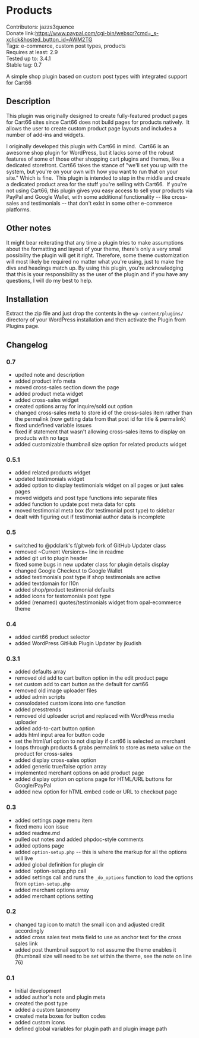 # Products
Contributors: jazzs3quence  
Donate link:https://www.paypal.com/cgi-bin/webscr?cmd=_s-xclick&hosted_button_id=AWM2TG  
Tags: e-commerce, custom post types, products  
Requires at least: 2.9  
Tested up to: 3.4.1  
Stable tag: 0.7  

A simple shop plugin based on custom post types with integrated support for Cart66

## Description

This plugin was originally designed to create fully-featured product pages for Cart66 sites since Cart66 does not build pages for products natively.  It allows the user to create custom product page layouts and includes a number of add-ins and widgets.

I originally developed this plugin with Cart66 in mind.  Cart66 is an awesome shop plugin for WordPress, but it lacks some of the robust features of some of those other shopping cart plugins and themes, like a dedicated storefront. Cart66 takes the stance of "we'll set you up with the system, but you're on your own with how you want to run that on your site." Which is fine.  This plugin is intended to step in the middle and create a dedicated product area for the stuff you're selling with Cart66.  If you're not using Cart66, this plugin gives you easy access to sell your products via PayPal and Google Wallet, with some additional functionality -- like cross-sales and testimonials -- that don't exist in some other e-commerce platforms.

## Other notes

It might bear reiterating that any time a plugin tries to make assumptions about the formatting and layout of your theme, there's only a very small possibility the plugin will get it right. Therefore, some theme customization will most likely be required no matter what you're using, just to make the divs and headings match up. By using this plugin, you're acknowledging that this is your responsibility as the user of the plugin and if you have any questions, I will do my best to help.

## Installation

Extract the zip file and just drop the contents in the `wp-content/plugins/` directory of your WordPress installation and then activate the Plugin from Plugins page.

## Changelog

### 0.7

* updted note and description
* added product info meta
* moved cross-sales section down the page
* added product meta widget
* added cross-sales widget
* created options array for inquire/sold out option
* changed cross-sales meta to store id of the cross-sales item rather than the permalink (now getting data from that post id for title & permalink)
* fixed undefined variable issues
* fixed if statement that wasn't allowing cross-sales items to display on products with no tags
* added customizable thumbnail size option for related products widget

### 0.5.1
* added related products widget
* updated testimonials widget
* added option to display testimonials widget on all pages or just sales pages
* moved widgets and post type functions into separate files
* added function to update post meta data for cpts
* moved testimonial meta box (for testimonial post type) to sidebar
* dealt with figuring out if testimonial author data is incomplete

### 0.5

* switched to @pdclark's f/gitweb fork of GitHub Updater class
* removed ~Current Version:x~ line in readme
* added git uri to plugin header
* fixed some bugs in new updater class for plugin details display
* changed Google Checkout to Google Wallet
* added testimonials post type if shop testimonials are active
* added textdomain for l10n
* added shop/product testimonial defaults
* added icons for testomonials post type
* added (renamed) quotes/testimonials widget from opal-ecommerce theme

### 0.4

* added cart66 product selector
* added WordPress GitHub Plugin Updater by jkudish

### 0.3.1

* added defaults array
* removed old add to cart button option in the edit product page
* set custom add to cart button as the default for cart66
* removed old image uploader files
* added admin scripts
* consolodated custom icons into one function
* added presstrends
* removed old uploader script and replaced with WordPress media uploader
* added add-to-cart button option
* adds html input area for button code
* set the html/url option to not display if cart66 is selected as merchant
* loops through products & grabs permalink to store as meta value on the product for cross-sales
* added display cross-sales option
* added generic true/false option array
* implemented merchant options on add product page
* added display option on options page for HTML/URL buttons for Google/PayPal
* added new option for hTML embed code or URL to checkout page

### 0.3

* added settings page menu item
* fixed menu icon issue
* added readme.md
* pulled out notes and added phpdoc-style comments
* added options page
* added `option-setup.php` -- this is where the markup for all the options will live
* added global definition for plugin dir
* added `option-setup.php call
* added settings call and runs the `_do_options` function to load the options from `option-setup.php`
* added merchant options array
* added merchant options setting

### 0.2

* changed tag icon to match the small icon and adjusted credit accordingly
* added cross sales text meta field to use as anchor text for the cross sales link
* added post thumbnail support to not assume the theme enables it (thumbnail size will need to be set within the theme, see the note on line 76)

### 0.1

* Initial development
* added author's note and plugin meta
* created the post type
* added a custom taxonomy
* created meta boxes for button codes
* added custom icons
* defined global variables for plugin path and plugin image path